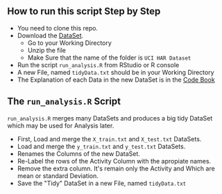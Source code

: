 How to run this script Step by Step
----------------------------------------------------------------------

* You need to clone this repo.
* Download the [DataSet](https://d396qusza40orc.cloudfront.net/getdata%2Fprojectfiles%2FUCI%20HAR%20Dataset.zip).
  + Go to your Working Directory
  + Unzip the file
  + Make Sure that the name of the folder is `UCI HAR Dataset`
* Run the script `run_analysis.R` from RStudio or R console
* A new File, named `tidyData.txt` should be in your Working Directory
* The Explanation of each Data in the new DataSet is in the [Code Book](https://github.com/TomMarvolo/GettingAndCleaningDataPA/blob/master/CodeBook.md)


The `run_analysis.R` Script
-----

`run_analysis.R` merges many DataSets and produces a big tidy DataSet which may be used for Analysis later.

* First, Load and merge the `X_train.txt` and `X_test.txt` DataSets.
* Load and merge the `y_train.txt` and `y_test.txt` DataSets.
* Renames the Columns of the new DataSet.
* Re-Label the rows of the Activity Column with the apropiate names.
* Remove the extra column. It's remain only the Activity and Which are mean or standard Deviation.
* Save the "Tidy" DataSet in a new File, named `tidyData.txt`














